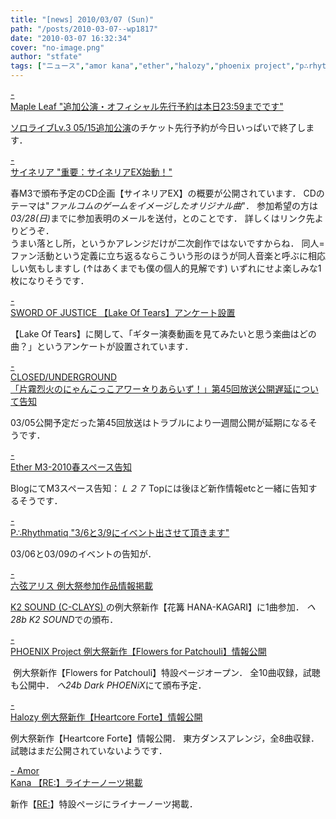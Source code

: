 ```yaml
---
title: "[news] 2010/03/07 (Sun)"
path: "/posts/2010-03-07--wp1817"
date: "2010-03-07 16:32:34"
cover: "no-image.png"
author: "stfate"
tags: ["ニュース","amor kana","ether","halozy","phoenix project","p∴rhythmatiq","sword of justice","サイネリア","六弦アリス","片霧烈火","霜月はるか"]
---
```


<style type="text/css">
<!--
p {white-space: pre-wrap};
-->
</style>

<a class="topics" href="http://shimotsukin.com/" target="_blank">- Maple Leaf "追加公演・オフィシャル先行予約は本日23:59までです"</a>
<div class="news"><a href="http://shimotsukin.com/live/" target="_blank">ソロライブLv.3 05/15追加公演</a>のチケット先行予約が今日いっぱいで終了します．</div>

<a class="topics" href="http://cineraria-tfs.net/" target="_blank">- サイネリア "重要：サイネリアEX始動！"</a>
<div class="news">春M3で頒布予定のCD企画【サイネリアEX】の概要が公開されています．
CDのテーマは"<em>ファルコムのゲームをイメージしたオリジナル曲</em>"．
参加希望の方は<em>03/28(日)</em>までに参加表明のメールを送付，とのことです．
詳しくはリンク先よりどうぞ．
<div id="talk">うまい落とし所，というかアレンジだけが二次創作ではないですからね．
同人=ファン活動という定義に立ち返るならこういう形のほうが同人音楽と呼ぶに相応しい気もしますし
(↑はあくまでも僕の個人的見解です)
いずれにせよ楽しみな1枚になりそうです．</div></div>

<a class="topics" href="http://www.soj.razor.jp/" target="_blank">- SWORD OF JUSTICE 【Lake Of Tears】アンケート設置</a>
<div class="news">【Lake Of Tears】に関して、「ギター演奏動画を見てみたいと思う楽曲はどの曲？」というアンケートが設置されています．</div>

<a class="topics" href="http://www.nyanhour.com/" target="_blank">- CLOSED/UNDERGROUND 「片霧烈火のにゃんこっこアワー☆りあらいず！」第45回放送公開遅延について告知</a>
<div class="news">03/05公開予定だった第45回放送はトラブルにより一週間公開が延期になるそうです．</div>

<a class="topics" href="http://ether02.abgo.jp/blog/" target="_blank">- Ether M3-2010春スペース告知</a>
<div class="news">BlogにてM3スペース告知：<em>Ｌ２７</em>
Topには後ほど新作情報etcと一緒に告知するそうです．</div>

<a class="topics" href="http://prq.blog44.fc2.com/" target="_blank">- P∴Rhythmatiq "3/6と3/9にイベント出させて頂きます"</a>
<div class="news">03/06と03/09のイベントの告知が．</div>

<a class="topics" href="http://www.rokugen.net/" target="_blank">- 六弦アリス 例大祭参加作品情報掲載</a>
<div class="news"><a href="http://www.c-clays.com/" target="_blank">K2 SOUND (C-CLAYS) </a>の例大祭新作【花篝 HANA-KAGARI】に1曲参加．
<em>ヘ28b K2 SOUND</em>での頒布．</div>

<a class="topics" href="http://www.p-pr.info/" target="_blank">- PHOENIX Project 例大祭新作【Flowers for Patchouli】情報公開</a>
<div class="news"><a href="http://www.p-pr.info/ffp/" target="_blank"><img src="http://www.p-pr.info/ffp/bn468_ffp.png" alt="" /></a>
例大祭新作【Flowers for Patchouli】特設ページオープン．
全10曲収録，試聴も公開中．
<em>へ24b Dark PHOENiX</em>にて頒布予定．</div>

<a class="topics" href="http://www.halozy.com/" target="_blank">- Halozy 例大祭新作【Heartcore Forte】情報公開</a>
<div class="news">例大祭新作【Heartcore Forte】情報公開．
東方ダンスアレンジ，全8曲収録．試聴はまだ公開されていないようです．</div>

<a class="topics" href="http://amorkana.jp/" target="_blank">- Amor Kana 【RE:】ライナーノーツ掲載</a>
<div class="news">新作【<a href="http://re.amorkana.jp/" target="_blank">RE:</a>】特設ページにライナーノーツ掲載．</div>